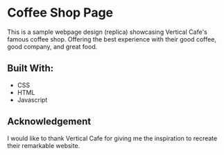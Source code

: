 # Coffee Shop Page
This is a sample webpage design (replica) showcasing Vertical Cafe's famous coffee shop. Offering the best experience with their good coffee, good company, and great food.

## Built With:
* CSS
* HTML
* Javascript

## Acknowledgement
I would like to thank Vertical Cafe for giving me the inspiration to recreate their remarkable website.
